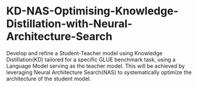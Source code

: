 # KD-NAS-Optimising-Knowledge-Distillation-with-Neural-Architecture-Search
Develop and refine a Student-Teacher model using Knowledge Distillation(KD) tailored for a specific GLUE benchmark task, using a Language Model serving as the teacher model. This will be achieved by leveraging Neural Architecture Search(NAS) to systematically optimize the architecture of the student model.
